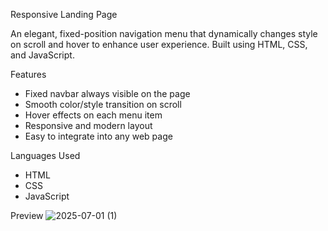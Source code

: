 Responsive Landing Page 

An elegant, fixed-position navigation menu that dynamically changes style on scroll and hover to enhance user experience. Built using HTML, CSS, and JavaScript.

 Features

- Fixed navbar always visible on the page
- Smooth color/style transition on scroll
- Hover effects on each menu item
- Responsive and modern layout
- Easy to integrate into any web page

 Languages Used
 
- HTML
- CSS
- JavaScript

Preview
![2025-07-01 (1)](https://github.com/user-attachments/assets/ef95687d-6ff5-4d0e-8db3-ea84976c2e8b)


